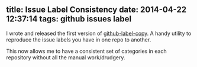 title: Issue Label Consistency
date: 2014-04-22 12:37:14 
tags: github issues label
---

I wrote and released the first version of
[github-label-copy](https://github.com/jhare/github-label-copy). A handy utility
to reproduce the issue labels you have in one repo to another.

This now allows me to have a consistent set of categories in each repository
without all the manual work/drudgery.
